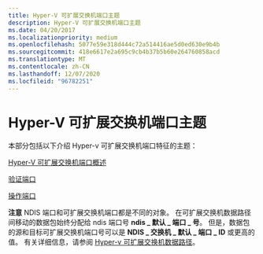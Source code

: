 ```yaml
---
title: Hyper-V 可扩展交换机端口主题
description: Hyper-V 可扩展交换机端口主题
ms.date: 04/20/2017
ms.localizationpriority: medium
ms.openlocfilehash: 5077e59e318d444c72a514416ae5d0ed630e9b4b
ms.sourcegitcommit: 418e6617e2a695c9cb4b37b5b60e264760858acd
ms.translationtype: MT
ms.contentlocale: zh-CN
ms.lasthandoff: 12/07/2020
ms.locfileid: "96782251"
---
```

# <a name="hyper-v-extensible-switch-ports-topics"></a>Hyper-V 可扩展交换机端口主题


本部分包括以下介绍 Hyper-v 可扩展交换机端口特征的主题：

[Hyper-V 可扩展交换机端口概述](overview-of-hyper-v-extensible-switch-ports.md)

[验证端口](validation-ports.md)

[操作端口](operational-ports.md)

**注意**  NDIS 端口和可扩展交换机端口都是不同的对象。 在可扩展交换机数据路径间移动的数据包始终分配给 ndis 端口号 **ndis \_ 默认 \_ 端口 \_ 号**。 但是，数据包的源和目标可扩展交换机端口号可以是 **NDIS \_ 交换机 \_ 默认 \_ 端口 \_ ID** 或更高的值。 有关详细信息，请参阅 [Hyper-v 可扩展交换机数据路径](hyper-v-extensible-switch-data-path.md)。

 

 

 





